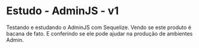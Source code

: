 # Estudo - AdminJS - v1

Testando e estudando o AdminJS com Sequelize. Vendo se este produto é bacana de fato. E conferindo se ele pode ajudar na produção de ambientes Admin.
